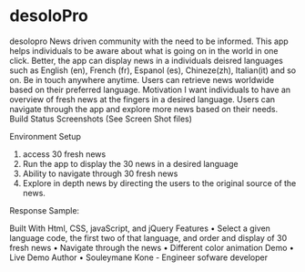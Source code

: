 # desoloPro
desolopro
News driven community with the need to be informed. This app helps individuals to be aware about what is going on in the world in one click. Better, the app can display news in a individuals deisred languages such as English (en), French (fr), Espanol (es), Chineze(zh), Italian(it) and so on. Be in touch anywhere anytime. Users can retrieve news worldwide based on their preferred language.
Motivation
I want individuals to have an overview of fresh news at the fingers in a desired language. Users can navigate through the app and explore more news based on their needs.
Build Status
Screenshots (See Screen Shot files)
 

Environment Setup
1.	access  30 fresh news 
2.	Run the app to display the 30 news in a desired language
3.	Ability to navigate through 30 fresh news
4.	Explore in depth news  by directing the users to the original source of the news.



Response Sample:
 

Built With
Html, CSS, javaScript, and jQuery
Features
•	Select a given language code, the first two of that language, and order and display of 30 fresh news
•	Navigate through the news
•	Different color animation
Demo
•	Live Demo
Author
•	Souleymane Kone - Engineer sofware developer

